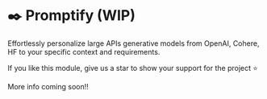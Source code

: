# ✒️ Promptify (WIP)
Effortlessly personalize large APIs generative models from OpenAI, Cohere, HF to your specific context and requirements.

If you like this module, give us a star to show your support for the project ⭐

More info coming soon!!
